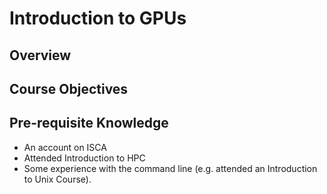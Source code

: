 # Introduction to GPUs

## Overview 

## Course Objectives

## Pre-requisite Knowledge

- An account on ISCA
- Attended Introduction to HPC
- Some experience with the command line (e.g. attended an Introduction to Unix Course).

